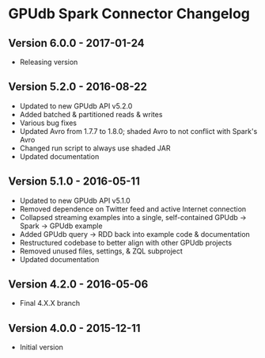 GPUdb Spark Connector Changelog
===============================

Version 6.0.0 - 2017-01-24
--------------------------
-   Releasing version


Version 5.2.0 - 2016-08-22
--------------------------

-   Updated to new GPUdb API v5.2.0
-   Added batched & partitioned reads & writes
-   Various bug fixes
-   Updated Avro from 1.7.7 to 1.8.0; shaded Avro to not conflict with Spark's Avro
-   Changed run script to always use shaded JAR
-   Updated documentation


Version 5.1.0 - 2016-05-11
--------------------------

-   Updated to new GPUdb API v5.1.0
-   Removed dependence on Twitter feed and active Internet connection
-   Collapsed streaming examples into a single, self-contained GPUdb -> Spark -> GPUdb example
-   Added GPUdb query -> RDD back into example code & documentation
-   Restructured codebase to better align with other GPUdb projects
-   Removed unused files, settings, & ZQL subproject
-   Updated documentation


Version 4.2.0 - 2016-05-06
--------------------------

-   Final 4.X.X branch


Version 4.0.0 - 2015-12-11
--------------------------

-   Initial version
